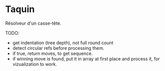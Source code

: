 # Taquin

Résolveur d'un casse-tête.

TODO:
- get indentation (tree depth), not full round count
- detect circular refs before processing them.
- if true, return moves, to get sequence.
- if winning move is found, put it in array at first place and process it, for vizualization to work.
